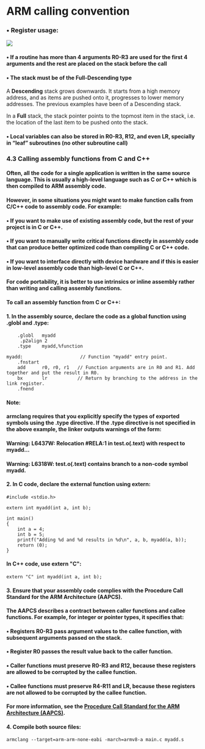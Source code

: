 # ARM calling convention
### • Register usage:
![](https://i.imgur.com/iuXhZ4J.png)
#### • If a routine has more than 4 arguments R0-R3 are used for the first 4 arguments and the rest are placed on the stack before the call
#### • The stack must be of the Full-Descending type
  A **Descending** stack grows downwards. It starts from a high memory address, and as items are pushed onto it, progresses to lower memory addresses. The previous examples have been of a Descending stack.
  
  In a **Full** stack, the stack pointer points to the topmost item in the stack, i.e. the location of the last item to be pushed onto the stack.
#### • Local variables can also be stored in R0-R3, R12, and even LR, specially in “leaf” subroutines (no other subroutine call)

### 4.3 Calling assembly functions from C and C++
#### Often, all the code for a single application is written in the same source language. This is usually a high-level language such as C or C++ which is then compiled to ARM assembly code.

#### However, in some situations you might want to make function calls from C/C++ code to assembly code. For example:
#### • If you want to make use of existing assembly code, but the rest of your project is in C or C++.
#### • If you want to manually write critical functions directly in assembly code that can produce better optimized code than compiling C or C++ code.
#### • If you want to interface directly with device hardware and if this is easier in low-level assembly code than high-level C or C++.
#### For code portability, it is better to use intrinsics or inline assembly rather than writing and calling assembly functions.
#### To call an assembly function from C or C++:
#### 1. In the assembly source, declare the code as a global function using .globl and .type:
```
	.globl   myadd
     .p2align 2
	.type    myadd,%function
			
myadd:                     // Function "myadd" entry point.
	.fnstart
	add      r0, r0, r1   // Function arguments are in R0 and R1. Add together and put the result in R0.
	bx       lr           // Return by branching to the address in the link register.
	.fnend
```
#### Note:
#### armclang requires that you explicitly specify the types of exported symbols using the .type directive. If the .type directive is not specified in the above example, the linker outputs warnings of the form:
#### Warning: L6437W: Relocation #RELA:1 in test.o(.text) with respect to myadd...
#### Warning: L6318W: test.o(.text) contains branch to a non-code symbol myadd.
#### 2. In C code, declare the external function using extern:
```
#include <stdio.h>
					
extern int myadd(int a, int b);
					
int main()
{
	int a = 4;
	int b = 5;
	printf("Adding %d and %d results in %d\n", a, b, myadd(a, b));
	return (0);
}
```
#### In C++ code, use extern "C":
```
extern "C" int myadd(int a, int b);
```
#### 3. Ensure that your assembly code complies with the Procedure Call Standard for the ARM Architecture (AAPCS).
#### The AAPCS describes a contract between caller functions and callee functions. For example, for integer or pointer types, it specifies that:
#### • Registers R0-R3 pass argument values to the callee function, with subsequent arguments passed on the stack.
#### • Register R0 passes the result value back to the caller function.
#### • Caller functions must preserve R0-R3 and R12, because these registers are allowed to be corrupted by the callee function.
#### • Callee functions must preserve R4-R11 and LR, because these registers are not allowed to be corrupted by the callee function.
#### For more information, see the [Procedure Call Standard for the ARM Architecture (AAPCS)](http://infocenter.arm.com/help/index.jsp?topic=/com.arm.doc.subset.swdev.abi/index.html).
#### 4. Compile both source files:
```
armclang --target=arm-arm-none-eabi -march=armv8-a main.c myadd.s
```

